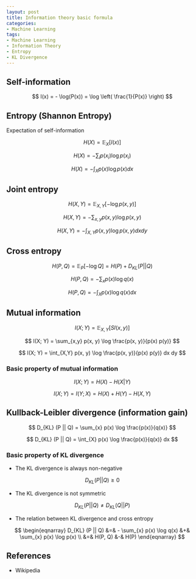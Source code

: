 ```yaml
---
layout: post
title: Information theory basic formula
categories:
- Machine Learning
tags:
- Machine Learning
- Information Theory
- Entropy
- KL Divergence
---
```


## Self-information

$$ I(x) = - \log(P(x)) = \log \left( \frac{1}{P(x)} \right) $$


## Entropy (Shannon Entropy)
Expectation of self-information

$$ H(X) = \mathbb{E}_{X} [I(x)] $$

$$ H(X) = - \sum_{i} p(x_{i}) \log p(x_{i}) $$

$$ H(X) = - \int_{X} p(x) \log p(x) dx $$


## Joint entropy

$$ H(X, Y) = \mathbb{E}_{X, Y} [-\log p(x, y)] $$

$$ H(X, Y) = - \sum_{x,y} p(x, y) \log p(x, y) $$

$$ H(X, Y) = - \int_{X, Y} p(x, y) \log p(x, y) dx dy $$


## Cross entropy

$$ H(P, Q) = \mathbb{E}_{P} [-\log Q] = H(P) + D_{KL}(P || Q) $$

$$ H(P, Q) = - \sum_{x} p(x) \log q(x) $$

$$ H(P, Q) = - \int_{X} p(x) \log q(x) dx $$


## Mutual information

$$ I(X; Y) = \mathbb{E}_{X,Y} [SI(x,y)] $$

$$ I(X; Y) = \sum_{x,y} p(x, y) \log \frac{p(x, y)}{p(x) p(y)} $$

$$ I(X; Y) = \int_{X,Y} p(x, y) \log \frac{p(x, y)}{p(x) p(y)} dx dy $$

### Basic property of mutual information

$$ I(X; Y) = H(X) - H(X|Y) $$

$$ I(X; Y) = I(Y; X) = H(X) + H(Y) - H(X, Y) $$


## Kullback-Leibler divergence (information gain)

$$ D_{KL} (P || Q) = \sum_{x} p(x) \log \frac{p(x)}{q(x)} $$

$$ D_{KL} (P || Q) = \int_{X} p(x) \log \frac{p(x)}{q(x)} dx $$


### Basic property of KL divergence
* The KL divergence is always non-negative

$$ D_{KL} (P || Q) \geq 0 $$

* The KL divergence is not symmetric

$$ D_{KL} (P || Q) \neq D_{KL} (Q || P) $$

* The relation between KL divergence and cross entropy

$$
\begin{eqnarray}
D_{KL} (P || Q) &=& - \sum_{x} p(x) \log q(x) &+& \sum_{x} p(x) \log p(x) \\
&=& H(P, Q) &-& H(P)
\end{eqnarray}
$$


## References
* Wikipedia


